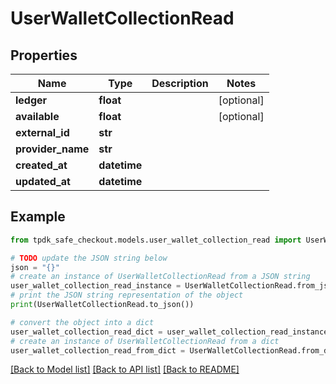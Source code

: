 # UserWalletCollectionRead



## Properties

Name | Type | Description | Notes
------------ | ------------- | ------------- | -------------
**ledger** | **float** |  | [optional] 
**available** | **float** |  | [optional] 
**external_id** | **str** |  | 
**provider_name** | **str** |  | 
**created_at** | **datetime** |  | 
**updated_at** | **datetime** |  | 

## Example

```python
from tpdk_safe_checkout.models.user_wallet_collection_read import UserWalletCollectionRead

# TODO update the JSON string below
json = "{}"
# create an instance of UserWalletCollectionRead from a JSON string
user_wallet_collection_read_instance = UserWalletCollectionRead.from_json(json)
# print the JSON string representation of the object
print(UserWalletCollectionRead.to_json())

# convert the object into a dict
user_wallet_collection_read_dict = user_wallet_collection_read_instance.to_dict()
# create an instance of UserWalletCollectionRead from a dict
user_wallet_collection_read_from_dict = UserWalletCollectionRead.from_dict(user_wallet_collection_read_dict)
```
[[Back to Model list]](../README.md#documentation-for-models) [[Back to API list]](../README.md#documentation-for-api-endpoints) [[Back to README]](../README.md)


